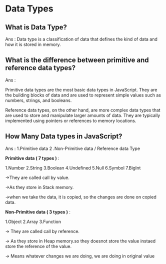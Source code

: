 # Data Types

## What is Data Type?

Ans : Data type is a classification of data that defines the kind of data and how it is stored in memory.

## What is the difference between primitive and reference data types?

Ans :

Primitive data types are the most basic data types in JavaScript. They are the building blocks of data and are used to represent simple values such as numbers, strings, and booleans.

Reference data types, on the other hand, are more complex data types that are used to store and manipulate larger amounts of data. They are typically implemented using pointers or references to memory locations.

## How Many Data types in JavaScript?

Ans : 1.Primitive data 2 .Non-Primitive data / Reference data Type

**Primitive data ( 7 types )** :

1.Number
2.String
3.Boolean
4.Undefined
5.Null
6.Symbol
7.BigInt

->They are called call by value.

->As they store in Stack memory.

->when we take the data, it is copied, so the changes are done on copied data.

**Non-Primitive data ( 3 types )** :

1.Object
2.Array
3.Function

-> They are called call by reference.

-> As they store in Heap memory.so they doesnot store the value instaed store the reference of the value.

-> Means whatever changes we are doing, we are doing in original value

